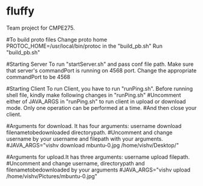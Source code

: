 # fluffy
Team project for CMPE275.

#To build proto files
Change proto home PROTOC_HOME=/usr/local/bin/protoc in the "build_pb.sh"
Run "build_pb.sh"

#Starting Server
To run "startServer.sh" and pass conf file path. Make sure that server's commandPort is running on 4568 port.
Change the appropriate commandPort to be 4568 

#Starting Client
To run Client, you have to run "runPing.sh". Before running shell file, kindly make following changes in "runPing.sh"
#Uncomment either of JAVA_ARGS in "runPing.sh" to run client in upload or download mode. Only one operation can be performed at a time. 
#And then close your client.

#Arguments for download. It has four arguments: username download filenametobedownloaded directorypath. 
#Uncomment and change username by your username and filepath with your arguments.
#JAVA_ARGS="vishv download mbuntu-0.jpg /home/vishv/Desktop/"

#Arguments for upload.It has three arguments: username upload filepath. 
#Uncomment and change  username, directorypath and filenametobedownloaded by your arguments
#JAVA_ARGS="vishv upload /home/vishv/Pictures/mbuntu-0.jpg"

